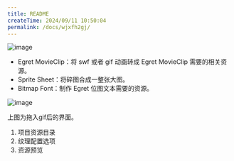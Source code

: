 ```yaml
---
title: README
createTime: 2024/09/11 10:50:04
permalink: /docs/wjxfh2gj/
---
```


![image](1.PNG)

* Egret MovieClip：将 swf 或者 gif 动画转成 Egret MovieClip 需要的相关资源。
* Sprite Sheet：将碎图合成一整张大图。
* Bitmap Font：制作 Egret 位图文本需要的资源。

![image](2.png)

上图为拖入gif后的界面。

1. 项目资源目录
2. 纹理配置选项
3. 资源预览
